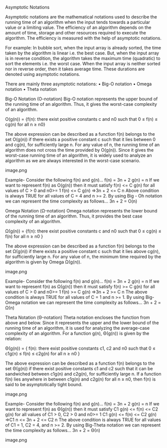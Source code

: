 Asymptotic Notations

Asymptotic notations are the mathematical notations used to describe the running time of an algorithm when the input tends towards a particular value or a limiting value.
The efficiency of an algorithm depends on the amount of time, storage and other resources required to execute the algorithm. 
The efficiency is measured with the help of asymptotic notations.

For example: In bubble sort, when the input array is already sorted, the time taken by the algorithm is linear i.e. the best case.
But, when the input array is in reverse condition, the algorithm takes the maximum time (quadratic) to sort the elements i.e. the worst case.
When the input array is neither sorted nor in reverse order, then it takes average time. These durations are denoted using asymptotic notations.

There are mainly three asymptotic notations:
•	Big-O notation
•	Omega notation
•	Theta notation

Big-O Notation (O-notation)
Big-O notation represents the upper bound of the running time of an algorithm. Thus, it gives the worst-case complexity of an algorithm.

O(g(n)) = {f(n): there exist positive constants c and n0
            such that 0 ≤ f(n) ≤ cg(n) for all n ≥ n0}

The above expression can be described as a function f(n) belongs to the set O(g(n)) if there exists a positive constant c such that it lies between 0 and cg(n), for sufficiently large n.
For any value of n, the running time of an algorithm does not cross the time provided by O(g(n)).
Since it gives the worst-case running time of an algorithm, it is widely used to analyze an algorithm as we are always interested in the worst-case scenario.

image.png

Example-
Consider the following f(n) and g(n)...
f(n) = 3n + 2
g(n) = n
If we want to represent f(n) as O(g(n)) then it must satisfy f(n) <= C g(n) for all values of C > 0 and n0>= 1
f(n) <= C g(n)
⇒3n + 2 <= C n
Above condition is always TRUE for all values of C = 4 and n >= 2.
By using Big - Oh notation we can represent the time complexity as follows...
3n + 2 = O(n)

Omega Notation (Ω-notation)
Omega notation represents the lower bound of the running time of an algorithm. Thus, it provides the best case complexity of an algorithm.

Ω(g(n)) = {f(n): there exist positive constants c and n0 
            such that 0 ≤ cg(n) ≤ f(n) for all n ≥ n0 }

The above expression can be described as a function f(n) belongs to the set Ω(g(n)) if there exists a positive constant c such that it lies above cg(n), for sufficiently large n.
For any value of n, the minimum time required by the algorithm is given by Omega Ω(g(n)).

image.png

Example-
Consider the following f(n) and g(n)...
f(n) = 3n + 2
g(n) = n
If we want to represent f(n) as Ω(g(n)) then it must satisfy f(n) >= C g(n) for all values of C > 0 and n0>= 1
f(n) >= C g(n)
⇒3n + 2 >= C n
The above condition is always TRUE for all values of C = 1 and n >= 1.
By using Big-Omega notation we can represent the time complexity as follows...
3n + 2 = Ω(n)

Theta Notation (Θ-notation)
Theta notation encloses the function from above and below. Since it represents the upper and the lower bound of the running time of an algorithm, it is used for analyzing the average-case complexity of an algorithm.
For a function g(n), Θ(g(n)) is given by the relation:

Θ(g(n)) = { f(n): there exist positive constants c1, c2 and n0
            such that 0 ≤ c1g(n) ≤ f(n) ≤ c2g(n) for all n ≥ n0 }

The above expression can be described as a function f(n) belongs to the set Θ(g(n)) if there exist positive constants c1 and c2 such that it can be sandwiched between c1g(n) and c2g(n), for sufficiently large n.
If a function f(n) lies anywhere in between c1g(n) and c2g(n) for all n ≥ n0, then f(n) is said to be asymptotically tight bound.

image.png

Example-
Consider the following f(n) and g(n)...
f(n) = 3n + 2
g(n) = n
If we want to represent f(n) as Θ(g(n)) then it must satisfy C1 g(n) <= f(n) <= C2 g(n) for all values of C1 > 0, C2 > 0 and n0>= 1
C1 g(n) <= f(n) <= C2 g(n)
⇒C1 n <= 3n + 2 <= C2 n
The above condition is always TRUE for all values of C1 = 1, C2 = 4, and n >= 2.
By using Big-Theta notation we can represent the time complexity as follows...
3n + 2 = Θ(n) 	


image.png

